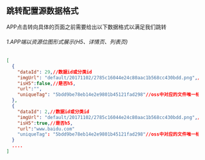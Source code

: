 跳转配置源数据格式
-----
APP点击转向具体的页面之前需要给出以下数据格式以满足我们跳转
###### 1.APP端以资源位图形式展示(H5、详情页、列表页)
```json
[
  {
    "dataId": 29,//数据id或分类id
    "imgUrl": "default/20171102/2785c16044e24c80aac1b568cc430bdd.png",//展示图片
    "isH5":false,//是否h5,
    "url":"",
    "uniqueTag": "5bdd9be78eb14e2e9801b45121fad298"//oss中对应的文件唯一标识
  },
  {
    "dataId": 2,//数据id或分类id
    "imgUrl": "default/20171102/2785c16044e24c80aac1b568cc430bdd.png",//展示图片
    "isH5":true,//是否h5,
    "url":"www.baidu.com"
    "uniqueTag": "5bdd9be78eb14e2e9801b45121fad298"//oss中对应的文件唯一标识
  }
  ....
]
```